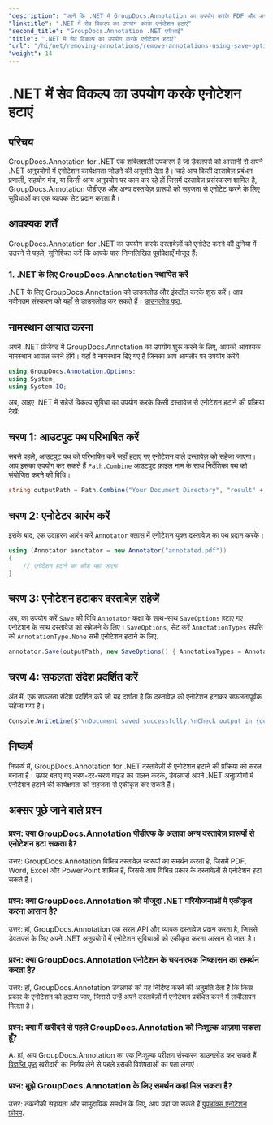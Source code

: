 ```yaml
---
"description": "जानें कि .NET में GroupDocs.Annotation का उपयोग करके PDF और अन्य दस्तावेज़ों से एनोटेशन कैसे निकालें। कोड उदाहरणों के साथ चरण-दर-चरण मार्गदर्शिका।"
"linktitle": ".NET में सेव विकल्प का उपयोग करके एनोटेशन हटाएं"
"second_title": "GroupDocs.Annotation .NET एपीआई"
"title": ".NET में सेव विकल्प का उपयोग करके एनोटेशन हटाएं"
"url": "/hi/net/removing-annotations/remove-annotations-using-save-options/"
"weight": 14
---
```


# .NET में सेव विकल्प का उपयोग करके एनोटेशन हटाएं

## परिचय

GroupDocs.Annotation for .NET एक शक्तिशाली उपकरण है जो डेवलपर्स को आसानी से अपने .NET अनुप्रयोगों में एनोटेशन कार्यक्षमता जोड़ने की अनुमति देता है। चाहे आप किसी दस्तावेज़ प्रबंधन प्रणाली, सहयोग मंच, या किसी अन्य अनुप्रयोग पर काम कर रहे हों जिसमें दस्तावेज़ प्रसंस्करण शामिल है, GroupDocs.Annotation पीडीएफ और अन्य दस्तावेज़ प्रारूपों को सहजता से एनोटेट करने के लिए सुविधाओं का एक व्यापक सेट प्रदान करता है।

## आवश्यक शर्तें

GroupDocs.Annotation for .NET का उपयोग करके दस्तावेज़ों को एनोटेट करने की दुनिया में उतरने से पहले, सुनिश्चित करें कि आपके पास निम्नलिखित पूर्वापेक्षाएँ मौजूद हैं:

### 1. .NET के लिए GroupDocs.Annotation स्थापित करें

.NET के लिए GroupDocs.Annotation को डाउनलोड और इंस्टॉल करके शुरू करें। आप नवीनतम संस्करण को यहाँ से डाउनलोड कर सकते हैं। [डाउनलोड पृष्ठ](https://releases.groupdocs.com/annotation/net/).

## नामस्थान आयात करना

अपने .NET प्रोजेक्ट में GroupDocs.Annotation का उपयोग शुरू करने के लिए, आपको आवश्यक नामस्थान आयात करने होंगे। यहाँ वे नामस्थान दिए गए हैं जिनका आप आमतौर पर उपयोग करेंगे:

```csharp
using GroupDocs.Annotation.Options;
using System;
using System.IO;
```


अब, आइए .NET में सहेजें विकल्प सुविधा का उपयोग करके किसी दस्तावेज़ से एनोटेशन हटाने की प्रक्रिया देखें:

## चरण 1: आउटपुट पथ परिभाषित करें

सबसे पहले, आउटपुट पथ को परिभाषित करें जहाँ हटाए गए एनोटेशन वाले दस्तावेज़ को सहेजा जाएगा। आप इसका उपयोग कर सकते हैं `Path.Combine` आउटपुट फ़ाइल नाम के साथ निर्देशिका पथ को संयोजित करने की विधि।

```csharp
string outputPath = Path.Combine("Your Document Directory", "result" + Path.GetExtension("input.pdf"));
```

## चरण 2: एनोटेटर आरंभ करें

इसके बाद, एक उदाहरण आरंभ करें `Annotator` क्लास में एनोटेशन युक्त दस्तावेज़ का पथ प्रदान करके।

```csharp
using (Annotator annotator = new Annotator("annotated.pdf"))
{
    // एनोटेशन हटाने का कोड यहां जाएगा
}
```

## चरण 3: एनोटेशन हटाकर दस्तावेज़ सहेजें

अब, का उपयोग करें `Save` की विधि `Annotator` कक्षा के साथ-साथ `SaveOptions` हटाए गए एनोटेशन के साथ दस्तावेज़ को सहेजने के लिए। `SaveOptions`, सेट करें `AnnotationTypes` संपत्ति को `AnnotationType.None` सभी एनोटेशन हटाने के लिए.

```csharp
annotator.Save(outputPath, new SaveOptions() { AnnotationTypes = AnnotationType.None });
```

## चरण 4: सफलता संदेश प्रदर्शित करें

अंत में, एक सफलता संदेश प्रदर्शित करें जो यह दर्शाता है कि दस्तावेज़ को एनोटेशन हटाकर सफलतापूर्वक सहेजा गया है।

```csharp
Console.WriteLine($"\nDocument saved successfully.\nCheck output in {outputPath}.");
```

## निष्कर्ष

निष्कर्ष में, GroupDocs.Annotation for .NET दस्तावेज़ों से एनोटेशन हटाने की प्रक्रिया को सरल बनाता है। ऊपर बताए गए चरण-दर-चरण गाइड का पालन करके, डेवलपर्स अपने .NET अनुप्रयोगों में एनोटेशन हटाने की कार्यक्षमता को सहजता से एकीकृत कर सकते हैं।

## अक्सर पूछे जाने वाले प्रश्न

### प्रश्न: क्या GroupDocs.Annotation पीडीएफ के अलावा अन्य दस्तावेज़ प्रारूपों से एनोटेशन हटा सकता है?

उत्तर: GroupDocs.Annotation विभिन्न दस्तावेज़ स्वरूपों का समर्थन करता है, जिसमें PDF, Word, Excel और PowerPoint शामिल हैं, जिससे आप विभिन्न प्रकार के दस्तावेज़ों से एनोटेशन हटा सकते हैं।

### प्रश्न: क्या GroupDocs.Annotation को मौजूदा .NET परियोजनाओं में एकीकृत करना आसान है?

उत्तर: हां, GroupDocs.Annotation एक सरल API और व्यापक दस्तावेज़ प्रदान करता है, जिससे डेवलपर्स के लिए अपने .NET अनुप्रयोगों में एनोटेशन सुविधाओं को एकीकृत करना आसान हो जाता है।

### प्रश्न: क्या GroupDocs.Annotation एनोटेशन के चयनात्मक निष्कासन का समर्थन करता है?

उत्तर: हां, GroupDocs.Annotation डेवलपर्स को यह निर्दिष्ट करने की अनुमति देता है कि किस प्रकार के एनोटेशन को हटाया जाए, जिससे उन्हें अपने दस्तावेज़ों में एनोटेशन प्रबंधित करने में लचीलापन मिलता है।

### प्रश्न: क्या मैं खरीदने से पहले GroupDocs.Annotation को निःशुल्क आज़मा सकता हूँ?

A: हां, आप GroupDocs.Annotation का एक निःशुल्क परीक्षण संस्करण डाउनलोड कर सकते हैं [विज्ञप्ति पृष्ठ](https://releases.groupdocs.com/) खरीदारी का निर्णय लेने से पहले इसकी विशेषताओं का पता लगाएं।

### प्रश्न: मुझे GroupDocs.Annotation के लिए समर्थन कहां मिल सकता है?

उत्तर: तकनीकी सहायता और सामुदायिक समर्थन के लिए, आप यहां जा सकते हैं [ग्रुपडॉक्स.एनोटेशन फ़ोरम](https://forum.groupdocs.com/c/annotation/10).